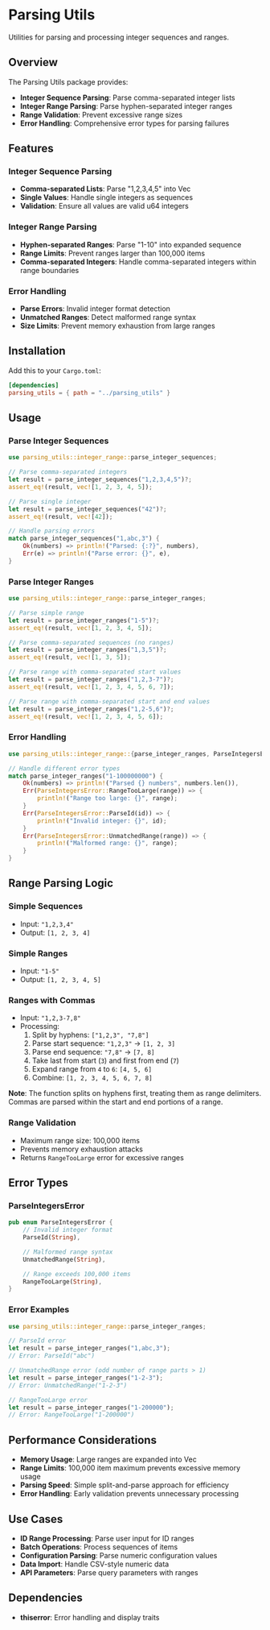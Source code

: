 # Parsing Utils

Utilities for parsing and processing integer sequences and ranges.

## Overview

The Parsing Utils package provides:

- **Integer Sequence Parsing**: Parse comma-separated integer lists
- **Integer Range Parsing**: Parse hyphen-separated integer ranges
- **Range Validation**: Prevent excessive range sizes
- **Error Handling**: Comprehensive error types for parsing failures

## Features

### Integer Sequence Parsing
- **Comma-separated Lists**: Parse "1,2,3,4,5" into Vec<u64>
- **Single Values**: Handle single integers as sequences
- **Validation**: Ensure all values are valid u64 integers

### Integer Range Parsing
- **Hyphen-separated Ranges**: Parse "1-10" into expanded sequence
- **Range Limits**: Prevent ranges larger than 100,000 items
- **Comma-separated Integers**: Handle comma-separated integers within range boundaries

### Error Handling
- **Parse Errors**: Invalid integer format detection
- **Unmatched Ranges**: Detect malformed range syntax
- **Size Limits**: Prevent memory exhaustion from large ranges

## Installation

Add this to your `Cargo.toml`:

```toml
[dependencies]
parsing_utils = { path = "../parsing_utils" }
```

## Usage

### Parse Integer Sequences

```rust
use parsing_utils::integer_range::parse_integer_sequences;

// Parse comma-separated integers
let result = parse_integer_sequences("1,2,3,4,5")?;
assert_eq!(result, vec![1, 2, 3, 4, 5]);

// Parse single integer
let result = parse_integer_sequences("42")?;
assert_eq!(result, vec![42]);

// Handle parsing errors
match parse_integer_sequences("1,abc,3") {
    Ok(numbers) => println!("Parsed: {:?}", numbers),
    Err(e) => println!("Parse error: {}", e),
}
```

### Parse Integer Ranges

```rust
use parsing_utils::integer_range::parse_integer_ranges;

// Parse simple range
let result = parse_integer_ranges("1-5")?;
assert_eq!(result, vec![1, 2, 3, 4, 5]);

// Parse comma-separated sequences (no ranges)
let result = parse_integer_ranges("1,3,5")?;
assert_eq!(result, vec![1, 3, 5]);

// Parse range with comma-separated start values
let result = parse_integer_ranges("1,2,3-7")?;
assert_eq!(result, vec![1, 2, 3, 4, 5, 6, 7]);

// Parse range with comma-separated start and end values
let result = parse_integer_ranges("1,2-5,6")?;
assert_eq!(result, vec![1, 2, 3, 4, 5, 6]);
```

### Error Handling

```rust
use parsing_utils::integer_range::{parse_integer_ranges, ParseIntegersError};

// Handle different error types
match parse_integer_ranges("1-100000000") {
    Ok(numbers) => println!("Parsed {} numbers", numbers.len()),
    Err(ParseIntegersError::RangeTooLarge(range)) => {
        println!("Range too large: {}", range);
    }
    Err(ParseIntegersError::ParseId(id)) => {
        println!("Invalid integer: {}", id);
    }
    Err(ParseIntegersError::UnmatchedRange(range)) => {
        println!("Malformed range: {}", range);
    }
}
```

## Range Parsing Logic

### Simple Sequences
- Input: `"1,2,3,4"`
- Output: `[1, 2, 3, 4]`

### Simple Ranges
- Input: `"1-5"`
- Output: `[1, 2, 3, 4, 5]`

### Ranges with Commas
- Input: `"1,2,3-7,8"`
- Processing:
  1. Split by hyphens: `["1,2,3", "7,8"]`
  2. Parse start sequence: `"1,2,3"` → `[1, 2, 3]`
  3. Parse end sequence: `"7,8"` → `[7, 8]`
  4. Take last from start (`3`) and first from end (`7`)
  5. Expand range from `4` to `6`: `[4, 5, 6]`
  6. Combine: `[1, 2, 3, 4, 5, 6, 7, 8]`

**Note**: The function splits on hyphens first, treating them as range delimiters. Commas are parsed within the start and end portions of a range.

### Range Validation
- Maximum range size: 100,000 items
- Prevents memory exhaustion attacks
- Returns `RangeTooLarge` error for excessive ranges

## Error Types

### ParseIntegersError

```rust
pub enum ParseIntegersError {
    // Invalid integer format
    ParseId(String),

    // Malformed range syntax
    UnmatchedRange(String),

    // Range exceeds 100,000 items
    RangeTooLarge(String),
}
```

### Error Examples

```rust
use parsing_utils::integer_range::parse_integer_ranges;

// ParseId error
let result = parse_integer_ranges("1,abc,3");
// Error: ParseId("abc")

// UnmatchedRange error (odd number of range parts > 1)
let result = parse_integer_ranges("1-2-3");
// Error: UnmatchedRange("1-2-3")

// RangeTooLarge error
let result = parse_integer_ranges("1-200000");
// Error: RangeTooLarge("1-200000")
```

## Performance Considerations

- **Memory Usage**: Large ranges are expanded into Vec<u64>
- **Range Limits**: 100,000 item maximum prevents excessive memory usage
- **Parsing Speed**: Simple split-and-parse approach for efficiency
- **Error Handling**: Early validation prevents unnecessary processing

## Use Cases

- **ID Range Processing**: Parse user input for ID ranges
- **Batch Operations**: Process sequences of items
- **Configuration Parsing**: Parse numeric configuration values
- **Data Import**: Handle CSV-style numeric data
- **API Parameters**: Parse query parameters with ranges

## Dependencies

- **thiserror**: Error handling and display traits

